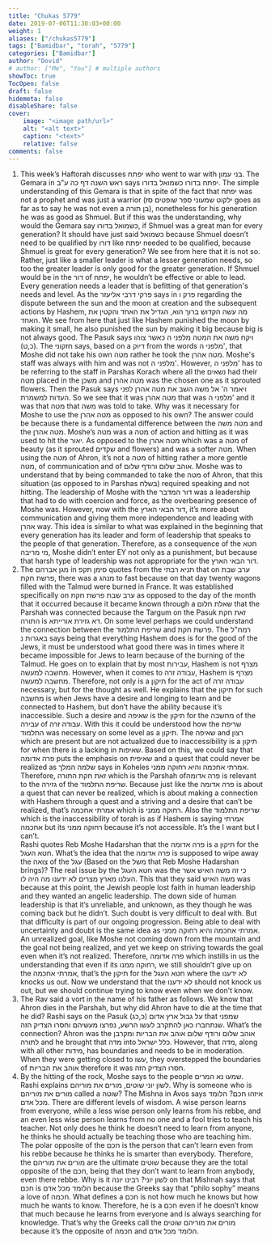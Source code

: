 ```yaml
---
title: "Chukas 5779"
date: 2019-07-06T11:30:03+00:00
weight: 1
aliases: ["/chukas5779"]
tags: ["Bamidbar", "torah", "5779"]
categories: ["Bamidbar"]
author: "Dovid"
# author: ["Me", "You"] # multiple authors
showToc: true
TocOpen: false
draft: false
hidemeta: false
disableShare: false
cover:
    image: "<image path/url>"
    alt: "<alt text>"
    caption: "<text>"
    relative: false
comments: false
---
```

1) This week’s Haftorah discusses יפתח who went to war with בני עמון. The Gemara in ראש השנה דף כה ע"ב says יפתח בדורו כשמואל בדורו. The simple understanding of this Gemara is that in spite of the fact that יפתח was not a prophet and was just a warrior (ילקוט שמעוני ספר שופטים סז goes as far as to say he was not even a בן תורה), nonetheless for his generation he was as good as Shmuel. But if this was the understanding, why would the Gemara say כשמואל בדורו, if Shmuel was a great man for every generation? It should have just said כשמואל because Shmuel doesn’t need to be qualified by דורו like יפתח needed to be qualified, because Shmuel is great for every generation?
We see from here that it is not so. Rather, just like a smaller leader is what a lesser generation needs, so too the greater leader is only good for the greater generation. If Shmuel would be in the דור of יפתח, he wouldn’t be effective or able to lead. Every generation needs a leader that is befitting of that generation's needs and level. As the פרקי דרבי אליעזר says in פרק ו regarding the dispute between the sun and the moon at creation and the subsequent actions by Hashem, מה עשה הקדוש ברוך הוא, הגדיל את האחד והקטין את האחד. We see from here that just like Hashem punished the moon by making it small, he also punished the sun by making it big because big is not always good.
The Pasuk says ויקח משה את המטה מלפני ה כאשר צוהו (כ,ט). The חזקוני says, based on a דיוק from the words מלפני ה', that Moshe did not take his own מטה rather he took the מטה אהרן. Moshe's staff was always with him and was not מלפני ה'. However, מלפני ה' has to be referring to the staff in Parshas Korach where all the נשאים had their מטה placed in the משכן and מטה אהרן was the chosen one as it sprouted flowers. Then the Pasuk says ויאמר ה' אל משה השב את מטה אהרן לפני העדות למשמרת. So we see that it was מטה אהרן that was מלפני ה' and it was that מטה that משה was told to take. Why was it necessary for Moshe to use the מטה אהרן as opposed to his own?
The answer could be because there is a fundamental difference between the מטה משה and the מטה אהרן. Moshe’s מטה was a מטה of action and hitting as it was used to hit the יאור. As opposed to the מטה אהרן which was a מטה of beauty (as it sprouted שקדים and flowers) and was a softer מטה. When using the מטה of Ahron, it’s not a מטה of hitting rather a more gentle מטה, of communication and of אוהב שלום ורודף שלום. Moshe was to understand that by being commanded to take the מטה of Ahron, that this situation (as opposed to in Parshas בשלח) required speaking and not hitting.
The leadership of Moshe with the דור המדבר was a leadership that had to do with coercion and force, as the overbearing presence of Moshe was. However, now with the דור הבאי הארץ, it’s more about communication and giving them more independence and leading with אהרן way. This idea is similar to what was explained in the beginning that every generation has its leader and form of leadership that speaks to the people of that generation. Therefore, as a consequence of the חטא מי מריבה, Moshe didn’t enter EY not only as a punishment, but because that harsh type of leadership was not appropriate for the דור הבאי הארץ.  
2) The מגן אברהם in סימן תקפ quotes from the תניא רבתי that on ערב שבת פרשת חקת, there was a מנהג to fast because on that day twenty wagons filled with the Talmud were burned in France. It was established specifically on ערב שבת פרשת חקת as opposed to the day of the month that it occurred because it became known through a שאלת חלום that the Parshah was connected because the Targum on the Pasuk זאת חקת התורה is דא גזירת אורייתא. On some level perhaps we could understand the connection between the שריפת התלמוד and פרשת חקת.
The רמח"ל באגרות נ says being that everything Hashem does is for the good of the Jews, it must be understood what good there was in times where it became impossible for Jews to learn because of the burning of the Talmud. He goes on to explain that by most עבירות, Hashem is not מצרף מחשבה למעשה. However, when it comes to עבודה זרה, Hashem is מצרף מחשבה למעשה. Therefore, not only is a תיקון for the act of עבודה זרה necessary, but for the thought as well. He explains that the תיקון for such מחשבה is when Jews have a desire and longing to learn and be connected to Hashem, but don’t have the ability because it’s inaccessible. Such a desire and שאיפה is the תיקון for the מחשבה of the עבירה of עבודה זרה. With this it could be understood how the שריפת התלמוד was necessary on some level as a תיקון. The שאיפה and רצון which are present but are not actualized due to inaccessibility is a תיקון for when there is a lacking in שאיפות.
Based on this, we could say that פרה אדומה puts the emphasis on שאיפית and a quest that could never be realized as שלמה המלך says in Koheles אמרתי אחכמה והיא רחוקה ממני. Therefore, זאת חקת התורה which is the Parshah ofפרה אדומה  is relevant to the גזירה of the שריפת התלמוד. Because just like the פרה אדומה is about a quest that can never be realized, which is about making a connection with Hashem through a quest and a striving  and a desire that can’t be realized, that’s אמרתי אחכמה which is רחוקה ממני. Also the שריפת התלמוד which is the inaccessibility of torah is as if Hashem is saying אמרתי אחכמה but its רחוקה ממני because it’s not accessible. It’s the I want but I can’t.   
Rashi quotes Reb Moshe Hadarshan that the פרה אדומה is a תיקון for the חטא העגל. What’s the idea that the פרה אדומה is supposed to wipe away the צואה of the עגל (Based on the משל that Reb Moshe Hadarshan brings)?
The real issue by the חטא העגל was the כי זה משה האיש אשר העלנו מארץ מצרים לא ידענו מה היה לו. This that they said משה האיש was because at this point, the Jewish people lost faith in human leadership and they wanted an angelic leadership. The down side of human leadership is that it’s unreliable, and unknown, as they though he was coming back but he didn’t. Such doubt is very difficult to deal with. But that difficulty is part of our ongoing progression. Being able to deal with uncertainty and doubt is the same idea as אמרתי אחכמה והיא רחוקה ממני. An unrealized goal, like Moshe not coming down from the mountain and the goal not being realized, and yet we keep on striving towards the goal even when it’s not realized. Therefore, פרה אדומה which instills in us the understanding that even if its רחוקה ממנו, we still shouldn’t give up on the אמרתי אחכמה, that’s the תיקון for the חטא העגל where the לא ידענו knocks us out. Now we understand that the לא ידענו should not knock us out, but we should continue trying to know even when we don’t know.      
3) The Rav said a vort in the name of his father as follows. We know that Ahron dies in the Parshah, but why did Ahron have to die at the time that he did? Rashi says on the Pasuk על גבול ארץ אדום (כ,כג) that שמפני שנתחברו כאן להתקרב לעשו הרשע, נפרצו מעשיהם וחסרו הצדיק הזה. What’s the connection? Ahron was the אוהב שלום ורודף שלום אוהב את הבריות ומקרבן לתורה and he brought that מדה into כלל ישראל. However, that מדה, along with all other מידות, has boundaries and needs to be in moderation. When they were getting closed to עשו, they overstepped the boundaries of אוהב את הבריות therefore it was חסרו הצדיק הזה.
4) By the hitting of the rock, Moshe says to the people שמעו נא המרים. Rashi explains לשון יוני שוטים, מורים את מוריהם. Why is someone who is מורים את מוריהם called a שוטה?
The Mishna in Avos says איזהו חכם? הלומד מכל אדם. There are different levels of wisdom. A wise person learns from everyone, while a less wise person only learns from his rebbe, and an even less wise person learns from no one and a fool tries to teach his teacher. Not only does he think he doesn’t need to learn from anyone, he thinks he should actually be teaching those who are teaching him. The polar opposite of the חכם is the person that can’t learn even from his rebbe because he thinks he is smarter than everybody. Therefore, the מורים את מוריהם are the ultimate שוטים because they are the total opposite of the חכם, being that they don’t want to learn from anybody, even there rebbe.
Why is it לשון יוני? רבינו יונה on that Mishnah says that חכם is הלומד מכל אדם because the Greeks say that “philo sophy” means a love of חכמה. What defines a חכם is not how much he knows but how much he wants to know. Therefore, he is a חכם even if he doesn’t know that much because he learns from everyone and is always searching for knowledge. That’s why the Greeks call the מורים את מוריהם שוטים because it’s the opposite of חכמה and הלומד מכל אדם.

